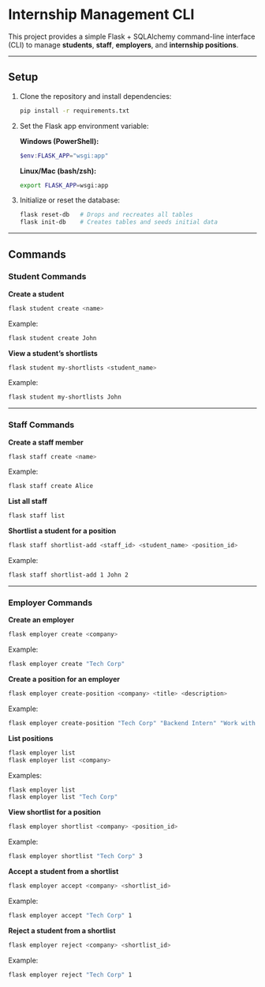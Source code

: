 # Internship Management CLI

This project provides a simple Flask + SQLAlchemy command-line interface (CLI) to manage **students**, **staff**, **employers**, and **internship positions**.

---

## Setup

1. Clone the repository and install dependencies:

   ```bash
   pip install -r requirements.txt
   ```

2. Set the Flask app environment variable:

   **Windows (PowerShell):**
   ```powershell
   $env:FLASK_APP="wsgi:app"
   ```

   **Linux/Mac (bash/zsh):**
   ```bash
   export FLASK_APP=wsgi:app
   ```

3. Initialize or reset the database:

   ```bash
   flask reset-db   # Drops and recreates all tables
   flask init-db    # Creates tables and seeds initial data
   ```

---

## Commands

### Student Commands

**Create a student**
```bash
flask student create <name>
```
Example:
```bash
flask student create John
```

**View a student’s shortlists**
```bash
flask student my-shortlists <student_name>
```
Example:
```bash
flask student my-shortlists John
```

---

### Staff Commands

**Create a staff member**
```bash
flask staff create <name>
```
Example:
```bash
flask staff create Alice
```

**List all staff**
```bash
flask staff list
```

**Shortlist a student for a position**
```bash
flask staff shortlist-add <staff_id> <student_name> <position_id>
```
Example:
```bash
flask staff shortlist-add 1 John 2
```

---

### Employer Commands

**Create an employer**
```bash
flask employer create <company>
```
Example:
```bash
flask employer create "Tech Corp"
```

**Create a position for an employer**
```bash
flask employer create-position <company> <title> <description>
```
Example:
```bash
flask employer create-position "Tech Corp" "Backend Intern" "Work with APIs"
```

**List positions**
```bash
flask employer list
flask employer list <company>
```
Examples:
```bash
flask employer list
flask employer list "Tech Corp"
```

**View shortlist for a position**
```bash
flask employer shortlist <company> <position_id>
```
Example:
```bash
flask employer shortlist "Tech Corp" 3
```

**Accept a student from a shortlist**
```bash
flask employer accept <company> <shortlist_id>
```
Example:
```bash
flask employer accept "Tech Corp" 1
```

**Reject a student from a shortlist**
```bash
flask employer reject <company> <shortlist_id>
```
Example:
```bash
flask employer reject "Tech Corp" 1
```
